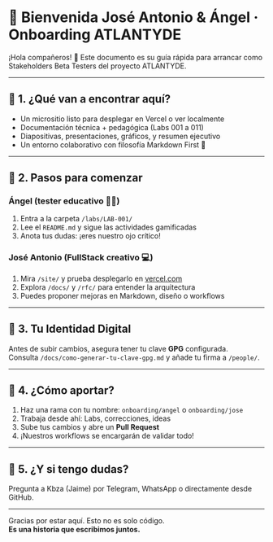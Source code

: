 # 🌟 Bienvenida José Antonio & Ángel · Onboarding ATLANTYDE

¡Hola compañeros! 👋 Este documento es su guía rápida para arrancar como Stakeholders Beta Testers del proyecto ATLANTYDE.

---

## 👣 1. ¿Qué van a encontrar aquí?

- Un micrositio listo para desplegar en Vercel o ver localmente
- Documentación técnica + pedagógica (Labs 001 a 011)
- Diapositivas, presentaciones, gráficos, y resumen ejecutivo
- Un entorno colaborativo con filosofía Markdown First 🧠

---

## 🧰 2. Pasos para comenzar

### Ángel (tester educativo 🧑‍🏫)
1. Entra a la carpeta `/labs/LAB-001/`
2. Lee el `README.md` y sigue las actividades gamificadas
3. Anota tus dudas: ¡eres nuestro ojo crítico!

### José Antonio (FullStack creativo 💻)
1. Mira `/site/` y prueba desplegarlo en [vercel.com](https://vercel.com/)
2. Explora `/docs/` y `/rfc/` para entender la arquitectura
3. Puedes proponer mejoras en Markdown, diseño o workflows

---

## 🔐 3. Tu Identidad Digital

Antes de subir cambios, asegura tener tu clave **GPG** configurada.  
Consulta `/docs/como-generar-tu-clave-gpg.md` y añade tu firma a `/people/`.

---

## 🚀 4. ¿Cómo aportar?

1. Haz una rama con tu nombre: `onboarding/angel` o `onboarding/jose`
2. Trabaja desde ahí: Labs, correcciones, ideas
3. Sube tus cambios y abre un **Pull Request**
4. ¡Nuestros workflows se encargarán de validar todo!

---

## 💬 5. ¿Y si tengo dudas?

Pregunta a Kbza (Jaime) por Telegram, WhatsApp o directamente desde GitHub.

---

Gracias por estar aquí. Esto no es solo código.  
**Es una historia que escribimos juntos.**